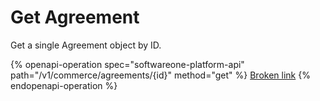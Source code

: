 # Get Agreement

Get a single Agreement object by ID.

{% openapi-operation spec="softwareone-platform-api" path="/v1/commerce/agreements/{id}" method="get" %}
[Broken link](broken-reference)
{% endopenapi-operation %}
